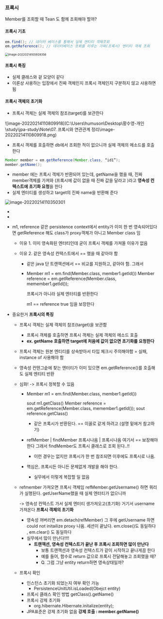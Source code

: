 ### 프록시

Member를 조회할 때 Tean 도 함께 조회해야 할까?



#### 프록시 기초

```java
em.find(); // 데이터 베이스를 통해서 실제 엔티티 객체조회
em.getReference(); // 데이터베이스 조회를 미루는 가짜(프록시) 엔티티 객체 조회
```

<img src="C:\Users\humuson\AppData\Roaming\Typora\typora-user-images\image-20220214105928356.png" alt="image-20220214105928356" style="zoom: 67%;" />

#### 프록시 특징

- 실제 클래스와 겉 모양이 같다 
- 이론상 사용하는 입장에서 진짜 객체인지 프록시 객체인지 구분하지 않고 사용하면 됨

#### 프록시 객체의 초기화

- 프록시 객체는 실제 객체의 참조(target)를 보관한다

![image-20220214110809918](C:\Users\humuson\Desktop\황수영-개인\study\jpa-study\Note\07. 프록시와 연관관계 정리\image-20220214110809918.png)

- 프록시 객체를 호출하면 db에서 조회한 적이 없으니까 실제 객체의 메소드를 호출한다

```java
Member member = em.getReference(Member.class, “id1”); 
member.getName();
```

- member 에는 프록시 객체가 반환되어 있는데, 
  getName을 했을 때, 진짜 member객체를 가져와 (프록시에 값이 없을 때 진짜 값을 달라고 )라고 **영속성 컨텍스트에 초기화 요청**을 한다 
- 실제 엔터티를 생성하고 target의 진짜 name을 반환해 준다

<img src="C:\Users\humuson\AppData\Roaming\Typora\typora-user-images\image-20220214110350301.png" alt="image-20220214110350301"  />

- 







- 

- m1, reference 같은 persistence context에서 entity가 이미 한 번 영속되어있다면 getReference 해도 class가 proxy객체가 아니고 Member class 임

  - 이유 1. 이미 영속화된 엔터티인데 굳이 프록시 객체를 가져올 이유가 없음

  - 이유 2. 같은 영속성 컨택스트에서 == 했을 때 같아야 함 

    - 같은 java 단 트랜잭션에서 == 비교를 지원하고, 같아야 함. 그래서

    - Member m1 = em.find(Member.class, member1.getId())
      Member reference = em.getReference(Member.class, memember1.getId()); 

      프록시가 아니라 실제 엔터티를 반환한다

      m1 == reference  true 임을 보장한다

- 중요한거 **프록시의 특징**

  - 프록시 객체는 실제 객체의 참조(target)을 보관함 

    - 프록시 객체를 호출하면 프록시 객체는 실제 객체의 메소드 호출 
    - **ex. getName 호출하면 target에 처음에 값이 없으면 초기화를 요청한다** 

  - 프록시 객체는 원본 엔티티를 상속받아서 타입 체크시 주의해야함 = 실패, instance of 사용해야 함

  - 영속성 컨텐그슽에 찾는 엔터티가 이미 있으면 em.getReference()를 호출해도 실제 엔티티 반환 

  - 심화! -> 프록시 정복할 수 있음

    - Member m1 = em.find(Member.class, member1.getId())

      sout m1.getClass()
      Member reference = em.getReference(Member.class, memember1.getId()); 
      sout reference.getClass()

      - 같은 프록시가 반환된다. == 이꼴로 같게 하려고  (설명 밑에거 참고하기)

    - refMember | findMember 
      프록시나옴  | 프록시나옴 
      여기서 == 보장해야 한다 그래서 findMember도 프록시 클래스로 조회 된다..!! 

      - 이런 경우는 없지만 프록시가 한 번 참조되면 이후에도 프록시로 나옴. 

    - 핵심은, 프록시든 아니든 문제없게 개발을 해야 한다. 

      - 실무에서 이렇게 복잡할 일 없음

  - refmember 가져오면 프록시 객체임 
    refMember.getUsername() 하면 쿼리가 실행된다. getUserName했을 때 실제 엔터티가 없으니까 

    -> 영속성 컨텍스트 가서 실제 엔터티 생가져오고(초기화)  거기서 username가져온다  **프록시 객체의 초기화**

    - 영속성 꺼버리면 em.detach(refMember) 그 후에 getUsername 하면 could not initailize proxy 나옴. 세션이 끝났다. em.close()도 동일하다 , em.clear() 도 동일하다 
    - 실무에서 많이 만난다!!!! 
      - **트랜잭션, 영속성 컨텍스트가 끝난 후 프록시 조회하면 많이 만난다**
        - 보통 트랜잭션과 영속성 컨텍스트가 같이 시작하고 끝나게끔 한다 
        - 예를 들어, 함수로 return 값으로 프록시 전달해놓고 조회했을 때?
        - Q. 그럼 그냥 entity return하면 영속상태일까?

  - 프록시 확인 

    - 인스턴스 초기화 되었는지 여부 확인 가능
      - PersistenceUnitUtil.isLoaded(Obejct entity)
    - 프록시 클래스 확인 방법 getClass().getName()
    - 프록시 강제 초기화
      - org.hibernate.Hibernate.initalize(entity);
    - JPA표준은 강제 초기화 없음 
      **강제 호출 : member.getName()**